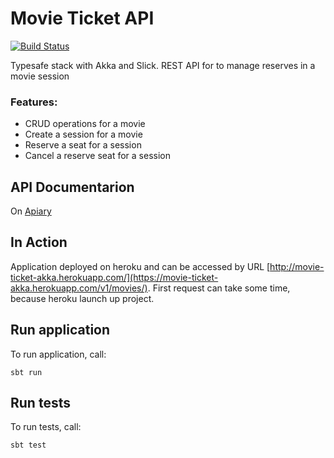 Movie Ticket API 
=========================


[![Build Status](https://travis-ci.org/orlandojsjr/movie-ticket.svg?branch=travis)](https://travis-ci.org/orlandojsjr/movie-ticket)

Typesafe stack with Akka and Slick.
REST API for to manage reserves in a movie session

### Features:
* CRUD operations for a movie
* Create a session for a movie
* Reserve a seat for a session
* Cancel a reserve seat for a session

## API Documentarion
On [Apiary](http://docs.movieticketapi.apiary.io/#)

## In Action
Application deployed on heroku and can be accessed by URL [http://movie-ticket-akka.herokuapp.com/](https://movie-ticket-akka.herokuapp.com/v1/movies/). First request can take some time, because heroku launch up project.

## Run application
To run application, call:
```
sbt run
```

## Run tests
To run tests, call:
```
sbt test
```
